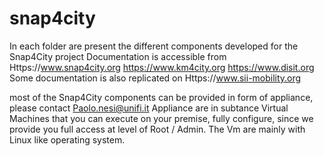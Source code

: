 # snap4city

In each folder are present the different components developed for the Snap4City project
Documentation is accessible from Https://www.snap4city.org https://www.km4city.org https://www.disit.org
Some documentation is also replicated on Https://www.sii-mobility.org 

most of the Snap4City components can be provided in form of appliance, please contact Paolo.nesi@unifi.it
Appliance are in subtance Virtual Machines that you can execute on your premise, fully configure, since we provide you full access at level of Root / Admin. The Vm are mainly with Linux like operating system.

